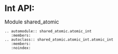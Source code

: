 # Int API:


<big>Module shared_atomic</big>

```{eval-rst}
.. automodule:: shared_atomic.atomic_int
   :members:
.. autoclass:: shared_atomic.atomic_int.atomic_int
   :members:
   :noindex:
```